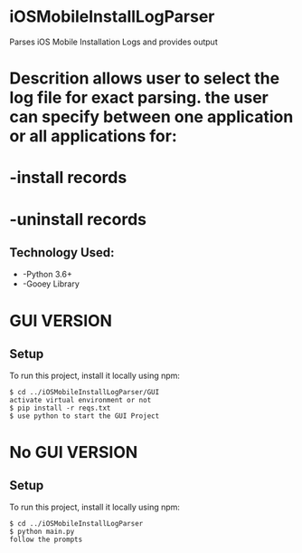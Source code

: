# iOSMobileInstallLogParser
 Parses iOS Mobile Installation Logs and provides output


# Descrition allows user to select the log file for exact parsing. the user can specify between one application or all applications for:
#       -install records
#       -uninstall records

## Technology Used:
 * -Python 3.6+
 * -Gooey Library


# GUI VERSION

## Setup
To run this project, install it locally using npm:

```
$ cd ../iOSMobileInstallLogParser/GUI
activate virtual environment or not
$ pip install -r reqs.txt
$ use python to start the GUI Project
```

# No GUI VERSION

## Setup
To run this project, install it locally using npm:

```
$ cd ../iOSMobileInstallLogParser
$ python main.py
follow the prompts
```
